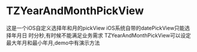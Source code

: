 # TZYearAndMonthPickView
这是一个iOS自定义选择年和月的pickView
iOS系统自带的datePickView只能选择年月日 时分秒,有时候不能满足业务需求
TZYearAndMonthPickView可以设定最大年月和最小年月,demo中有演示方法
